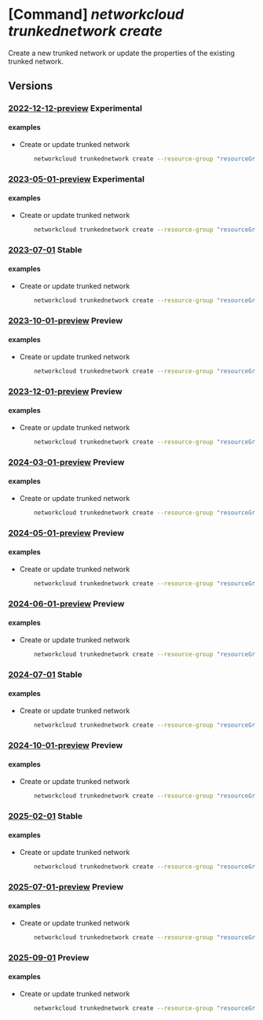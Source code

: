 # [Command] _networkcloud trunkednetwork create_

Create a new trunked network or update the properties of the existing trunked network.

## Versions

### [2022-12-12-preview](/Resources/mgmt-plane/L3N1YnNjcmlwdGlvbnMve30vcmVzb3VyY2Vncm91cHMve30vcHJvdmlkZXJzL21pY3Jvc29mdC5uZXR3b3JrY2xvdWQvdHJ1bmtlZG5ldHdvcmtzL3t9/2022-12-12-preview.xml) **Experimental**

<!-- mgmt-plane /subscriptions/{}/resourcegroups/{}/providers/microsoft.networkcloud/trunkednetworks/{} 2022-12-12-preview -->

#### examples

- Create or update trunked network
    ```bash
        networkcloud trunkednetwork create --resource-group "resourceGroupName" --name "trunkedNetworkName" --extended-location name="/subscriptions/subscriptionId/resourceGroups/resourceGroupName/providers/Microsoft.ExtendedLocation/customLocations/clusterExtendedLocationName" type="CustomLocation" --location "location" --hybrid-aks-plugin-type "DPDK" --interface-name "eth0" --isolation-domain-ids "/subscriptions/subscriptionId/resourceGroups/resourceGroupName/providers/Microsoft.ManagedNetworkFabric/l2IsolationDomains/l2IsolationDomainName" "/subscriptions/subscriptionId/resourceGroups/resourceGroupName/providers/Microsoft.ManagedNetworkFabric/l3IsolationDomains/l3IsolationDomainName" --vlans 12 14 --tags key1="myvalue1" key2="myvalue2"
    ```

### [2023-05-01-preview](/Resources/mgmt-plane/L3N1YnNjcmlwdGlvbnMve30vcmVzb3VyY2Vncm91cHMve30vcHJvdmlkZXJzL21pY3Jvc29mdC5uZXR3b3JrY2xvdWQvdHJ1bmtlZG5ldHdvcmtzL3t9/2023-05-01-preview.xml) **Experimental**

<!-- mgmt-plane /subscriptions/{}/resourcegroups/{}/providers/microsoft.networkcloud/trunkednetworks/{} 2023-05-01-preview -->

#### examples

- Create or update trunked network
    ```bash
        networkcloud trunkednetwork create --resource-group "resourceGroupName" --name "trunkedNetworkName" --extended-location name="/subscriptions/subscriptionId/resourceGroups/resourceGroupName/providers/Microsoft.ExtendedLocation/customLocations/clusterExtendedLocationName" type="CustomLocation" --location "location" --interface-name "eth0" --isolation-domain-ids "/subscriptions/subscriptionId/resourceGroups/resourceGroupName/providers/Microsoft.ManagedNetworkFabric/l2IsolationDomains/l2IsolationDomainName" "/subscriptions/subscriptionId/resourceGroups/resourceGroupName/providers/Microsoft.ManagedNetworkFabric/l3IsolationDomains/l3IsolationDomainName" --vlans 12 14 --tags key1="myvalue1" key2="myvalue2"
    ```

### [2023-07-01](/Resources/mgmt-plane/L3N1YnNjcmlwdGlvbnMve30vcmVzb3VyY2Vncm91cHMve30vcHJvdmlkZXJzL21pY3Jvc29mdC5uZXR3b3JrY2xvdWQvdHJ1bmtlZG5ldHdvcmtzL3t9/2023-07-01.xml) **Stable**

<!-- mgmt-plane /subscriptions/{}/resourcegroups/{}/providers/microsoft.networkcloud/trunkednetworks/{} 2023-07-01 -->

#### examples

- Create or update trunked network
    ```bash
        networkcloud trunkednetwork create --resource-group "resourceGroupName" --name "trunkedNetworkName" --extended-location name="/subscriptions/subscriptionId/resourceGroups/resourceGroupName/providers/Microsoft.ExtendedLocation/customLocations/clusterExtendedLocationName" type="CustomLocation" --location "location" --interface-name "eth0" --isolation-domain-ids "/subscriptions/subscriptionId/resourceGroups/resourceGroupName/providers/Microsoft.ManagedNetworkFabric/l2IsolationDomains/l2IsolationDomainName" "/subscriptions/subscriptionId/resourceGroups/resourceGroupName/providers/Microsoft.ManagedNetworkFabric/l3IsolationDomains/l3IsolationDomainName" --vlans 12 14 --tags key1="myvalue1" key2="myvalue2"
    ```

### [2023-10-01-preview](/Resources/mgmt-plane/L3N1YnNjcmlwdGlvbnMve30vcmVzb3VyY2Vncm91cHMve30vcHJvdmlkZXJzL21pY3Jvc29mdC5uZXR3b3JrY2xvdWQvdHJ1bmtlZG5ldHdvcmtzL3t9/2023-10-01-preview.xml) **Preview**

<!-- mgmt-plane /subscriptions/{}/resourcegroups/{}/providers/microsoft.networkcloud/trunkednetworks/{} 2023-10-01-preview -->

#### examples

- Create or update trunked network
    ```bash
        networkcloud trunkednetwork create --resource-group "resourceGroupName" --name "trunkedNetworkName" --extended-location name="/subscriptions/subscriptionId/resourceGroups/resourceGroupName/providers/Microsoft.ExtendedLocation/customLocations/clusterExtendedLocationName" type="CustomLocation" --location "location" --interface-name "eth0" --isolation-domain-ids "/subscriptions/subscriptionId/resourceGroups/resourceGroupName/providers/Microsoft.ManagedNetworkFabric/l2IsolationDomains/l2IsolationDomainName" "/subscriptions/subscriptionId/resourceGroups/resourceGroupName/providers/Microsoft.ManagedNetworkFabric/l3IsolationDomains/l3IsolationDomainName" --vlans 12 14 --tags key1="myvalue1" key2="myvalue2"
    ```

### [2023-12-01-preview](/Resources/mgmt-plane/L3N1YnNjcmlwdGlvbnMve30vcmVzb3VyY2Vncm91cHMve30vcHJvdmlkZXJzL21pY3Jvc29mdC5uZXR3b3JrY2xvdWQvdHJ1bmtlZG5ldHdvcmtzL3t9/2023-12-01-preview.xml) **Preview**

<!-- mgmt-plane /subscriptions/{}/resourcegroups/{}/providers/microsoft.networkcloud/trunkednetworks/{} 2023-12-01-preview -->

#### examples

- Create or update trunked network
    ```bash
        networkcloud trunkednetwork create --resource-group "resourceGroupName" --name "trunkedNetworkName" --extended-location name="/subscriptions/subscriptionId/resourceGroups/resourceGroupName/providers/Microsoft.ExtendedLocation/customLocations/clusterExtendedLocationName" type="CustomLocation" --location "location" --interface-name "eth0" --isolation-domain-ids "/subscriptions/subscriptionId/resourceGroups/resourceGroupName/providers/Microsoft.ManagedNetworkFabric/l2IsolationDomains/l2IsolationDomainName" "/subscriptions/subscriptionId/resourceGroups/resourceGroupName/providers/Microsoft.ManagedNetworkFabric/l3IsolationDomains/l3IsolationDomainName" --vlans 12 14 --tags key1="myvalue1" key2="myvalue2"
    ```

### [2024-03-01-preview](/Resources/mgmt-plane/L3N1YnNjcmlwdGlvbnMve30vcmVzb3VyY2Vncm91cHMve30vcHJvdmlkZXJzL21pY3Jvc29mdC5uZXR3b3JrY2xvdWQvdHJ1bmtlZG5ldHdvcmtzL3t9/2024-03-01-preview.xml) **Preview**

<!-- mgmt-plane /subscriptions/{}/resourcegroups/{}/providers/microsoft.networkcloud/trunkednetworks/{} 2024-03-01-preview -->

#### examples

- Create or update trunked network
    ```bash
        networkcloud trunkednetwork create --resource-group "resourceGroupName" --name "trunkedNetworkName" --extended-location name="/subscriptions/subscriptionId/resourceGroups/resourceGroupName/providers/Microsoft.ExtendedLocation/customLocations/clusterExtendedLocationName" type="CustomLocation" --location "location" --interface-name "eth0" --isolation-domain-ids "/subscriptions/subscriptionId/resourceGroups/resourceGroupName/providers/Microsoft.ManagedNetworkFabric/l2IsolationDomains/l2IsolationDomainName" "/subscriptions/subscriptionId/resourceGroups/resourceGroupName/providers/Microsoft.ManagedNetworkFabric/l3IsolationDomains/l3IsolationDomainName" --vlans 12 14 --tags key1="myvalue1" key2="myvalue2"
    ```

### [2024-05-01-preview](/Resources/mgmt-plane/L3N1YnNjcmlwdGlvbnMve30vcmVzb3VyY2Vncm91cHMve30vcHJvdmlkZXJzL21pY3Jvc29mdC5uZXR3b3JrY2xvdWQvdHJ1bmtlZG5ldHdvcmtzL3t9/2024-05-01-preview.xml) **Preview**

<!-- mgmt-plane /subscriptions/{}/resourcegroups/{}/providers/microsoft.networkcloud/trunkednetworks/{} 2024-05-01-preview -->

#### examples

- Create or update trunked network
    ```bash
        networkcloud trunkednetwork create --resource-group "resourceGroupName" --name "trunkedNetworkName" --extended-location name="/subscriptions/subscriptionId/resourceGroups/resourceGroupName/providers/Microsoft.ExtendedLocation/customLocations/clusterExtendedLocationName" type="CustomLocation" --location "location" --interface-name "eth0" --isolation-domain-ids "/subscriptions/subscriptionId/resourceGroups/resourceGroupName/providers/Microsoft.ManagedNetworkFabric/l2IsolationDomains/l2IsolationDomainName" "/subscriptions/subscriptionId/resourceGroups/resourceGroupName/providers/Microsoft.ManagedNetworkFabric/l3IsolationDomains/l3IsolationDomainName" --vlans 12 14 --tags key1="myvalue1" key2="myvalue2"
    ```

### [2024-06-01-preview](/Resources/mgmt-plane/L3N1YnNjcmlwdGlvbnMve30vcmVzb3VyY2Vncm91cHMve30vcHJvdmlkZXJzL21pY3Jvc29mdC5uZXR3b3JrY2xvdWQvdHJ1bmtlZG5ldHdvcmtzL3t9/2024-06-01-preview.xml) **Preview**

<!-- mgmt-plane /subscriptions/{}/resourcegroups/{}/providers/microsoft.networkcloud/trunkednetworks/{} 2024-06-01-preview -->

#### examples

- Create or update trunked network
    ```bash
        networkcloud trunkednetwork create --resource-group "resourceGroupName" --name "trunkedNetworkName" --extended-location name="/subscriptions/subscriptionId/resourceGroups/resourceGroupName/providers/Microsoft.ExtendedLocation/customLocations/clusterExtendedLocationName" type="CustomLocation" --location "location" --interface-name "eth0" --isolation-domain-ids "/subscriptions/subscriptionId/resourceGroups/resourceGroupName/providers/Microsoft.ManagedNetworkFabric/l2IsolationDomains/l2IsolationDomainName" "/subscriptions/subscriptionId/resourceGroups/resourceGroupName/providers/Microsoft.ManagedNetworkFabric/l3IsolationDomains/l3IsolationDomainName" --vlans 12 14 --tags key1="myvalue1" key2="myvalue2"
    ```

### [2024-07-01](/Resources/mgmt-plane/L3N1YnNjcmlwdGlvbnMve30vcmVzb3VyY2Vncm91cHMve30vcHJvdmlkZXJzL21pY3Jvc29mdC5uZXR3b3JrY2xvdWQvdHJ1bmtlZG5ldHdvcmtzL3t9/2024-07-01.xml) **Stable**

<!-- mgmt-plane /subscriptions/{}/resourcegroups/{}/providers/microsoft.networkcloud/trunkednetworks/{} 2024-07-01 -->

#### examples

- Create or update trunked network
    ```bash
        networkcloud trunkednetwork create --resource-group "resourceGroupName" --name "trunkedNetworkName" --extended-location name="/subscriptions/subscriptionId/resourceGroups/resourceGroupName/providers/Microsoft.ExtendedLocation/customLocations/clusterExtendedLocationName" type="CustomLocation" --location "location" --interface-name "eth0" --isolation-domain-ids "/subscriptions/subscriptionId/resourceGroups/resourceGroupName/providers/Microsoft.ManagedNetworkFabric/l2IsolationDomains/l2IsolationDomainName" "/subscriptions/subscriptionId/resourceGroups/resourceGroupName/providers/Microsoft.ManagedNetworkFabric/l3IsolationDomains/l3IsolationDomainName" --vlans 12 14 --tags key1="myvalue1" key2="myvalue2"
    ```

### [2024-10-01-preview](/Resources/mgmt-plane/L3N1YnNjcmlwdGlvbnMve30vcmVzb3VyY2Vncm91cHMve30vcHJvdmlkZXJzL21pY3Jvc29mdC5uZXR3b3JrY2xvdWQvdHJ1bmtlZG5ldHdvcmtzL3t9/2024-10-01-preview.xml) **Preview**

<!-- mgmt-plane /subscriptions/{}/resourcegroups/{}/providers/microsoft.networkcloud/trunkednetworks/{} 2024-10-01-preview -->

#### examples

- Create or update trunked network
    ```bash
        networkcloud trunkednetwork create --resource-group "resourceGroupName" --name "trunkedNetworkName" --extended-location name="/subscriptions/subscriptionId/resourceGroups/resourceGroupName/providers/Microsoft.ExtendedLocation/customLocations/clusterExtendedLocationName" type="CustomLocation" --location "location" --interface-name "eth0" --isolation-domain-ids "/subscriptions/subscriptionId/resourceGroups/resourceGroupName/providers/Microsoft.ManagedNetworkFabric/l2IsolationDomains/l2IsolationDomainName" "/subscriptions/subscriptionId/resourceGroups/resourceGroupName/providers/Microsoft.ManagedNetworkFabric/l3IsolationDomains/l3IsolationDomainName" --vlans 12 14 --tags key1="myvalue1" key2="myvalue2"
    ```

### [2025-02-01](/Resources/mgmt-plane/L3N1YnNjcmlwdGlvbnMve30vcmVzb3VyY2Vncm91cHMve30vcHJvdmlkZXJzL21pY3Jvc29mdC5uZXR3b3JrY2xvdWQvdHJ1bmtlZG5ldHdvcmtzL3t9/2025-02-01.xml) **Stable**

<!-- mgmt-plane /subscriptions/{}/resourcegroups/{}/providers/microsoft.networkcloud/trunkednetworks/{} 2025-02-01 -->

#### examples

- Create or update trunked network
    ```bash
        networkcloud trunkednetwork create --resource-group "resourceGroupName" --name "trunkedNetworkName" --extended-location name="/subscriptions/subscriptionId/resourceGroups/resourceGroupName/providers/Microsoft.ExtendedLocation/customLocations/clusterExtendedLocationName" type="CustomLocation" --location "location" --interface-name "eth0" --isolation-domain-ids "/subscriptions/subscriptionId/resourceGroups/resourceGroupName/providers/Microsoft.ManagedNetworkFabric/l2IsolationDomains/l2IsolationDomainName" "/subscriptions/subscriptionId/resourceGroups/resourceGroupName/providers/Microsoft.ManagedNetworkFabric/l3IsolationDomains/l3IsolationDomainName" --vlans 12 14 --tags key1="myvalue1" key2="myvalue2"
    ```

### [2025-07-01-preview](/Resources/mgmt-plane/L3N1YnNjcmlwdGlvbnMve30vcmVzb3VyY2Vncm91cHMve30vcHJvdmlkZXJzL21pY3Jvc29mdC5uZXR3b3JrY2xvdWQvdHJ1bmtlZG5ldHdvcmtzL3t9/2025-07-01-preview.xml) **Preview**

<!-- mgmt-plane /subscriptions/{}/resourcegroups/{}/providers/microsoft.networkcloud/trunkednetworks/{} 2025-07-01-preview -->

#### examples

- Create or update trunked network
    ```bash
        networkcloud trunkednetwork create --resource-group "resourceGroupName" --name "trunkedNetworkName" --extended-location name="/subscriptions/subscriptionId/resourceGroups/resourceGroupName/providers/Microsoft.ExtendedLocation/customLocations/clusterExtendedLocationName" type="CustomLocation" --location "location" --interface-name "eth0" --isolation-domain-ids "/subscriptions/subscriptionId/resourceGroups/resourceGroupName/providers/Microsoft.ManagedNetworkFabric/l2IsolationDomains/l2IsolationDomainName" "/subscriptions/subscriptionId/resourceGroups/resourceGroupName/providers/Microsoft.ManagedNetworkFabric/l3IsolationDomains/l3IsolationDomainName" --vlans 12 14 --tags key1="myvalue1" key2="myvalue2"
    ```

### [2025-09-01](/Resources/mgmt-plane/L3N1YnNjcmlwdGlvbnMve30vcmVzb3VyY2Vncm91cHMve30vcHJvdmlkZXJzL21pY3Jvc29mdC5uZXR3b3JrY2xvdWQvdHJ1bmtlZG5ldHdvcmtzL3t9/2025-09-01.xml) **Preview**

<!-- mgmt-plane /subscriptions/{}/resourcegroups/{}/providers/microsoft.networkcloud/trunkednetworks/{} 2025-09-01 -->

#### examples

- Create or update trunked network
    ```bash
        networkcloud trunkednetwork create --resource-group "resourceGroupName" --name "trunkedNetworkName" --extended-location name="/subscriptions/subscriptionId/resourceGroups/resourceGroupName/providers/Microsoft.ExtendedLocation/customLocations/clusterExtendedLocationName" type="CustomLocation" --location "location" --interface-name "eth0" --isolation-domain-ids "/subscriptions/subscriptionId/resourceGroups/resourceGroupName/providers/Microsoft.ManagedNetworkFabric/l2IsolationDomains/l2IsolationDomainName" "/subscriptions/subscriptionId/resourceGroups/resourceGroupName/providers/Microsoft.ManagedNetworkFabric/l3IsolationDomains/l3IsolationDomainName" --vlans 12 14 --tags key1="myvalue1" key2="myvalue2"
    ```
